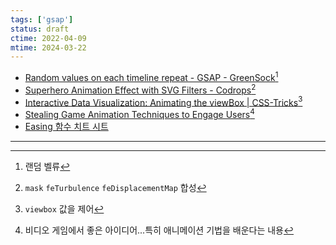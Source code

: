 ```yaml
---
tags: ['gsap']
status: draft
ctime: 2022-04-09
mtime: 2024-03-22
---
```


- [Random values on each timeline repeat - GSAP - GreenSock](https://greensock.com/forums/topic/26361-random-values-on-each-timeline-repeat/)[^151-1]
- [Superhero Animation Effect with SVG Filters - Codrops](https://tympanus.net/codrops/2021/08/09/superhero-animation-effect-with-svg-filters/)[^151-2]
- [Interactive Data Visualization: Animating the viewBox | CSS-Tricks](https://css-tricks.com/interactive-data-visualization-animating-viewbox/)[^151-3]
- [Stealing Game Animation Techniques to Engage Users](https://css-tricks.com/stealing-game-animation-techniques-to-engage-users/)[^151-4]
- [Easing 함수 치트 시트](https://easings.net/ko)

---

[^151-1]: 랜덤 벨류
[^151-2]: `mask` `feTurbulence` `feDisplacementMap` 합성
[^151-3]: `viewbox` 값을 제어
[^151-4]: 비디오 게임에서 좋은 아이디어...특히 애니메이션 기법을 배운다는 내용 